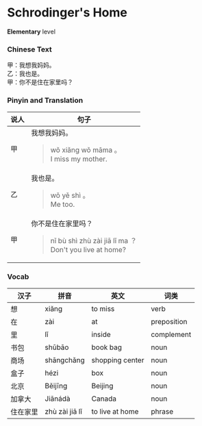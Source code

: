# Schrodinger's Home
**Elementary** level
### Chinese Text
甲：我想我妈妈。<br />乙：我也是。<br />甲：你不是住在家里吗？

### Pinyin and Translation
|说人|句子|
|----|----|
|甲|我想我妈妈。<blockquote>wǒ xiǎng wǒ māma 。<br />I miss my mother.</blockquote>|
|乙|我也是。<blockquote>wǒ yě shì 。<br />Me too.</blockquote>|
|甲|你不是住在家里吗？<blockquote>nǐ bù shì zhù zài jiā lǐ ma ？<br />Don't you live at home?</blockquote>|
### Vocab
|汉子|拼音|英文|词类|
|----|----|----|----|
|想|xiǎng|to miss|verb|
|在|zài|at|preposition|
|里|lǐ|inside|complement|
|书包|shūbāo|book bag|noun|
|商场|shāngchǎng|shopping center|noun|
|盒子|hézi|box|noun|
|北京|Běijīng|Beijing|noun|
|加拿大|Jiānádà|Canada|noun|
|住在家里|zhù zài jiā lǐ|to live at home|phrase|